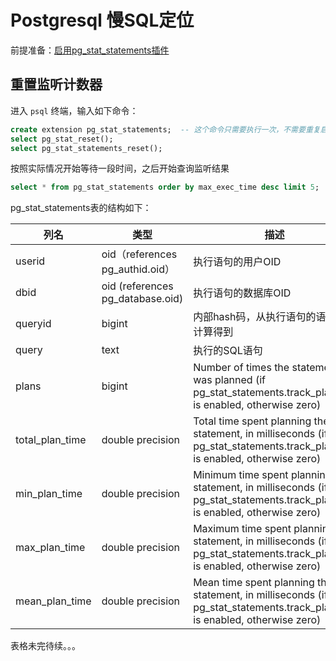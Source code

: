 # Postgresql 慢SQL定位

前提准备：[启用pg_stat_statements插件](启用pg_stat_statements插件.md)

## 重置监听计数器

进入 `psql` 终端，输入如下命令：

``` sql
create extension pg_stat_statements;  -- 这个命令只需要执行一次，不需要重复启用
select pg_stat_reset();
select pg_stat_statements_reset();
```

按照实际情况开始等待一段时间，之后开始查询监听结果

``` sql
select * from pg_stat_statements order by max_exec_time desc limit 5;     -- 查询执行所需时间最慢的5条SQL语句
```

pg_stat_statements表的结构如下：

|列名|类型|描述|
|-----|-----|-----|
|userid|oid（references pg_authid.oid）|执行语句的用户OID|
|dbid|oid (references pg_database.oid)|执行语句的数据库OID|
|queryid|bigint|内部hash码，从执行语句的语法树上计算得到|
|query |text|执行的SQL语句|
|plans |bigint|Number of times the statement was planned (if pg_stat_statements.track_planning is enabled, otherwise zero)|
|total_plan_time |double precision|Total time spent planning the statement, in milliseconds (if pg_stat_statements.track_planning is enabled, otherwise zero)|
|min_plan_time |double precision|Minimum time spent planning the statement, in milliseconds (if pg_stat_statements.track_planning is enabled, otherwise zero)|
|max_plan_time |double precision|Maximum time spent planning the statement, in milliseconds (if pg_stat_statements.track_planning is enabled, otherwise zero)|
|mean_plan_time |double precision|Mean time spent planning the statement, in milliseconds (if pg_stat_statements.track_planning is enabled, otherwise zero)|

表格未完待续。。。

